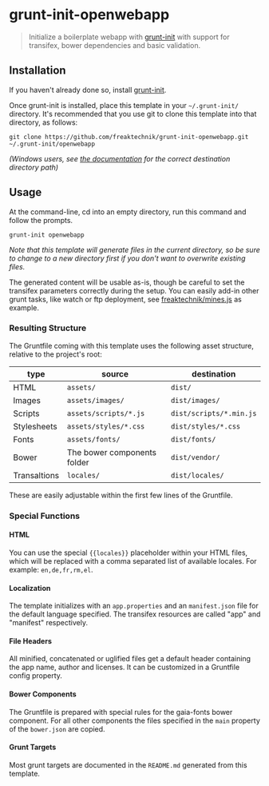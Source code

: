 # grunt-init-openwebapp

> Initialize a boilerplate webapp with [grunt-init][] with support for transifex, bower dependencies and basic validation.

[grunt-init]: http://gruntjs.com/project-scaffolding

## Installation
If you haven't already done so, install [grunt-init][].

Once grunt-init is installed, place this template in your `~/.grunt-init/`
directory. It's recommended that you use git to clone this template into that
directory, as follows:

```
git clone https://github.com/freaktechnik/grunt-init-openwebapp.git ~/.grunt-init/openwebapp
```

_(Windows users, see [the documentation][grunt-init] for the correct
destination directory path)_

## Usage

At the command-line, cd into an empty directory, run this command and follow
the prompts.

```
grunt-init openwebapp
```

_Note that this template will generate files in the current directory, so be
sure to change to a new directory first if you don't want to overwrite existing
files._

The generated content will be usable as-is, though be careful to set the transifex parameters correctly during the setup.
You can easily add-in other grunt tasks, like watch or ftp deployment, see [freaktechnik/mines.js][] as example.

### Resulting Structure

The Gruntfile coming with this template uses the following asset structure, relative to the project's root:

 type        | source                      | destination
-------------|-----------------------------|------------------------
HTML         | `assets/`                   | `dist/`
Images       | `assets/images/`            | `dist/images/`
Scripts      | `assets/scripts/*.js`       | `dist/scripts/*.min.js`
Stylesheets  | `assets/styles/*.css`       | `dist/styles/*.css`
Fonts        | `assets/fonts/`             | `dist/fonts/`
Bower        | The bower components folder | `dist/vendor/`
Transaltions | `locales/`                  | `dist/locales/`

These are easily adjustable within the first few lines of the Gruntfile.

### Special Functions

#### HTML
You can use the special `{{locales}}` placeholder within your HTML files, which will be replaced with a comma separated list of available locales. For example: `en,de,fr,rm,el`.

#### Localization
The template initializes with an `app.properties` and an `manifest.json` file for the default language specified. The transifex resources are called "app" and "manifest" respectively.

#### File Headers
All minified, concatenated or uglified files get a default header containing the app name, author and licenses. It can be customized in a Gruntfile config property.

#### Bower Components
The Gruntfile is prepared with special rules for the gaia-fonts bower component. For all other components the files specified in the `main` property of the `bower.json` are copied.

#### Grunt Targets
Most grunt targets are documented in the `README.md` generated from this template.

[freaktechnik/mines.js]: https://github.com/freaktechnik/mines.js

